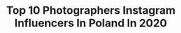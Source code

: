 ---
title: Top 10 Photographers Instagram Influencers In Poland In 2020
description: >-
  Find top photographers Instagram influencers in Poland in 2020. Most popular hashtags: #magic #balticsea #selfie #happybirthday.
platform: Instagram
profiles:
  - username: "nikola_smile"
    fullname: >-
      OOTD • FASHION • TRAVEL
    location: "Poland"
    followers: 17790
    engagement: 624
    commentsToLikes: 0.139371
    id: ck0w77r6dc6mi0i191kwmkgqu
    verified: false
    hashtags: "#underthepalms, #swietawielkanocne, #ontheroad, #pillowdress"
  - username: "rabbitsanalogue"
    fullname: >-
      Mateusz Żurowski
    location: "Poland"
    followers: 25688
    engagement: 1139
    commentsToLikes: 0.029054
    id: ck6u415fw12y30j71qwn5fqnk
    verified: false
    hashtags: "#nolight, #analogcollective, #turkusowydomek, #analogportrait"
  - username: "magholek"
    fullname: >-
      Magdalena Hołubowska
    location: "Poland"
    followers: 29178
    engagement: 725
    commentsToLikes: 0.053006
    id: ck5bxayxsnde60i11f1ywj7qk
    verified: false
    hashtags: "#lumixg9, #artofvisuals, #port, #make"
  - username: "qmamkasze"
    fullname: >-
      Maia Sobczak
    location: "Poland"
    followers: 28145
    engagement: 399
    commentsToLikes: 0.095281
    id: ck5zz2ewday7k0i14wwbrmv8e
    verified: false
    hashtags: "#imhereforyou, #dressup, #vegetablebroth, #detailsoftheday"
  - username: "ulaasi"
    fullname: >-
      CAREMORE.pl by Ula Sitarz 🤍
    location: "Poland"
    followers: 14340
    engagement: 684
    commentsToLikes: 0.101396
    id: ck8t4azl663z40j78v3icw9bw
    verified: false
    hashtags: "#wspierampolskiemarki"
  - username: "vcomsy"
    fullname: >-
      𝒲𝒾𝓀𝓉𝑜𝓇𝒾𝒶 𝒦𝑜𝓂𝑒𝓃𝒹𝒶 𝒾𝓃𝒻𝓁𝓊𝑒𝓃𝒸𝑒𝓇
    location: "Poland"
    followers: 29460
    engagement: 332
    commentsToLikes: 0.085777
    id: ck8t4ckzb6aex0j78drxw7mfe
    verified: false
    hashtags: "#proseccotime, #bonapetit, #feelthelove, #girlpower"
  - username: "la.vivaa"
    fullname: >-
      Justyna
    location: "Poland"
    followers: 6095
    engagement: 777
    commentsToLikes: 0.083779
    id: ck6tvvz17okxg0j71lycn6uf6
    verified: false
    hashtags: "#viewfromtop, #makemoments, #pixibeauty, #zostajewdomu"
  - username: "pooprostupatryk"
    fullname: >-
      𝑷𝒂𝒕𝒓𝒚𝒌 𝑮𝒂𝒛𝒅𝒂 ☆
    location: "Poland"
    followers: 19888
    engagement: 1402
    commentsToLikes: 0.021288
    id: ck13d4zfx3pqp0i198f1vhoxw
    verified: false
    hashtags: "#selfies, #railway, #yellow, #dzie"
  - username: "daedra_model"
    fullname: >-
      Daedra
    location: "Poland"
    followers: 93055
    engagement: 450
    commentsToLikes: 0.036445
    id: ck134gykbwd850i19jz966wnu
    verified: false
    hashtags: "#sexydresses, #punkrave, #humanskull, #witchessociety"
  - username: "agnieszka_maurea_photographer"
    fullname: >-
      Agnieszka Maurea
    location: "Poland"
    followers: 64010
    engagement: 208
    commentsToLikes: 0.046545
    id: ck6u9ma32ycce0j714nhi1b4l
    verified: false
    hashtags: "#rodzew2019, #sesjazdj, #lanyponiedzia, #prezenty"
---